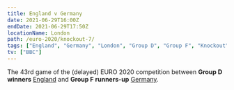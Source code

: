 ```yaml
---
title: England v Germany
date: 2021-06-29T16:00Z
endDate: 2021-06-29T17:50Z
locationName: London
path: /euro-2020/knockout-7/
tags: ["England", "Germany", "London", "Group D", "Group F", "Knockout", "Group of 16", "EURO 2020"]
tv: ["BBC"]
---
```

The 43rd game of the (delayed) EURO 2020 competition between **Group D winners** [England](/england) and **Group F runners-up** [Germany](/germany).
